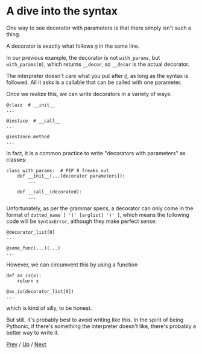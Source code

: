 # A dive into the syntax

One way to see decorator with parameters is that there simply isn't such a thing.

A decorator is exactly what follows `@` in the same line.

In our previous example, the decorator is not `with_params`,
but `with_params(0)`, which returns `__decor`,
so `__decor` is the actual decorator.

The interpreter doesn't care what you put after `@`, as long as the syntax is followed.
All it asks is a callable that can be called with one parameter.

Once we realize this, we can write decorators in a variety of ways:

    @clazz  # __init__
    ...

    @instace  # __call__
    ...

    @instance.method
    ...

In fact, it is a common practice to write "decorators with parameters" as classes:

    class with_params:  # PEP 8 freaks out
        def __init__(...[decorator parameters]):
            ...

        def __call__(decorated):
            ...

Unfortunately, as per the grammar specs,
a decorator can only come in the format of `dotted_name [ '(' [arglist] ')' ]`,
which means the following code will be `SyntaxError`, although they make perfect sense:

    @decorator_list[0]
    ...

    @some_func(...)(...)
    ...

However, we can circumvent this by using a function

    def as_is(x):
        return x

    @as_is(decorator_list[0])
    ...

which is kind of silly, to be honest.

But still, it's probably best to avoid writing like this.
In the spirit of being Pythonic, if there's something the interpreter doesn't like,
there's probably a better way to write it.

[Prev](../2-params/README.md) /
[Up](../README.md) /
[Next](../4-order/README.md)
